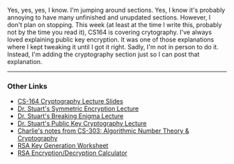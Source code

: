 Yes, yes, yes, I know.
I'm jumping around sections.
Yes, I know it's probably annoying to have many unfinished and unupdated
sections.
However, I don't plan on stopping.
This week (at least at the time I write this, probably not by the time you read
it), CS164 is covering crytography.
I've always loved explaining public key encryption.
It was one of those explanations where I kept tweaking it until I got it right.
Sadly, I'm not in person to do it.
Instead, I'm adding the cryptography section just so I can post that
explanation.

---

### Other Links

- [CS-164 Cryptography Lecture Slides](crypto/cryptoslides.pdf)
- [Dr. Stuart's Symmetric Encryption Lecture](https://1513041.mediaspace.kaltura.com/media/CS475+Crypto+1/1_b4or73id)
- [Dr. Stuart's Breaking Enigma Lecture](https://1513041.mediaspace.kaltura.com/media/CS475+Crypto+2/1_ceqt4ec4)
- [Dr. Stuart's Public Key Cryptography Lecture](https://1513041.mediaspace.kaltura.com/media/CS475+Crypto+3/1_st8qnz7g)
- [Charlie's notes from CS-303: Algorithmic Number Theory & Cryptography](https://charlierose.dev/ref/cs303.pdf)
- [RSA Key Generation Worksheet](https://www.cs.drexel.edu/~jpopyack/Courses/CSP/Wi19/notes/10.1_Cryptography/RSAWorksheetv4f.html)
- [RSA Encryption/Decryption Calculator](https://www.cs.drexel.edu/~jpopyack/Courses/CSP/Wi19/notes/10.1_Cryptography/RSA_Express_EncryptDecrypt_v2.html)

